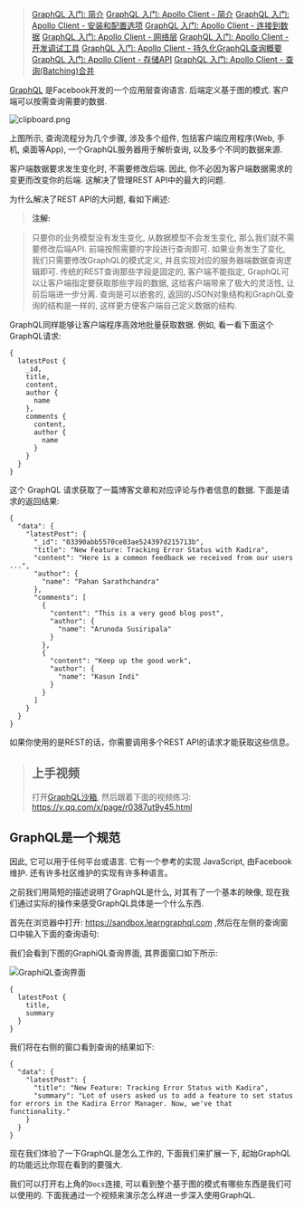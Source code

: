 > [GraphQL 入门: 简介](https://segmentfault.com/a/1190000008828678)
> [GraphQL 入门: Apollo Client - 简介](https://segmentfault.com/a/1190000008632659)
> [GraphQL 入门: Apollo Client - 安装和配置选项](https://segmentfault.com/a/1190000008632704)
> [GraphQL 入门: Apollo Client - 连接到数据](https://segmentfault.com/a/1190000008655764)
> [GraphQL 入门: Apollo Client - 网络层](https://segmentfault.com/a/1190000008637399)
> [GraphQL 入门: Apollo Client - 开发调试工具](https://segmentfault.com/a/1190000008754734)
> [GraphQL 入门: Apollo Client - 持久化GraphQL查询概要](https://segmentfault.com/a/1190000008862505)
> [GraphQL 入门: Apollo Client - 存储API](https://segmentfault.com/a/1190000008927372)
> [GraphQL 入门: Apollo Client - 查询(Batching)合并](https://segmentfault.com/a/1190000008944122)

[GraphQL][1] 是Facebook开发的一个应用层查询语言. 后端定义基于图的模式. 客户端可以按需查询需要的数据.

![clipboard.png][2]

上图所示, 查询流程分为几个步骤, 涉及多个组件, 包括客户端应用程序(Web, 手机, 桌面等App), 一个GraphQL服务器用于解析查询, 以及多个不同的数据来源.

客户端数据要求发生变化时, 不需要修改后端. 因此, 你不必因为客户端数据需求的变更而改变你的后端. 这解决了管理REST API中的最大的问题.

为什么解决了REST API的大问题, 看如下阐述:

> **注解:**

> 只要你的业务模型没有发生变化, 从数据模型不会发生变化, 那么我们就不需要修改后端API. 前端按照需要的字段进行查询即可. 如果业务发生了变化, 我们只需要修改GraphQL的模式定义, 并且实现对应的服务器端数据查询逻辑即可. 传统的REST查询那些字段是固定的, 客户端不能指定, GraphQL可以让客户端指定要获取那些字段的数据, 这给客户端带来了极大的灵活性, 让前后端进一步分离. 查询是可以嵌套的, 返回的JSON对象结构和GraphQL查询的结构是一样的, 这样更方便客户端自己定义数据的结构.


GraphQL同样能够让客户端程序高效地批量获取数据. 例如, 看一看下面这个GraphQL请求:

```
{
  latestPost {
    _id,
    title,
    content,
    author {
      name
    },
    comments {
      content,
      author {
        name
      }
    }
  }
}
```

这个 GraphQL 请求获取了一篇博客文章和对应评论与作者信息的数据. 下面是请求的返回结果:

```
{
  "data": {
    "latestPost": {
      "_id": "03390abb5570ce03ae524397d215713b",
      "title": "New Feature: Tracking Error Status with Kadira",
      "content": "Here is a common feedback we received from our users ...",
      "author": {
        "name": "Pahan Sarathchandra"
      },
      "comments": [
        {
          "content": "This is a very good blog post",
          "author": {
            "name": "Arunoda Susiripala"
          }
        },
        {
          "content": "Keep up the good work",
          "author": {
            "name": "Kasun Indi"
          }
        }
      ]
    }
  }
}
```

如果你使用的是REST的话，你需要调用多个REST API的请求才能获取这些信息。

> ## 上手视频
> 打开[GraphQL沙箱][3], 然后跟着下面的视频练习:
> https://v.qq.com/x/page/r0387ut9y45.html

## GraphQL是一个规范

因此, 它可以用于任何平台或语言. 它有一个参考的实现 JavaScript,  由Facebook维护. 还有许多社区维护的实现有许多种语言。


之前我们用简短的描述说明了GraphQL是什么, 对其有了一个基本的映像, 现在我们通过实际的操作来感受GraphQL具体是一个什么东西.

首先在浏览器中打开: https://sandbox.learngraphql.com ,然后在左侧的查询窗口中输入下面的查询语句:

我们会看到下图的GraphiQL查询界面, 其界面窗口如下所示:

![GraphiQL查询界面][4]

```
{
  latestPost {
    title,
    summary
  }
}
```

我们将在右侧的窗口看到查询的结果如下:

```
{
  "data": {
    "latestPost": {
      "title": "New Feature: Tracking Error Status with Kadira",
      "summary": "Lot of users asked us to add a feature to set status for errors in the Kadira Error Manager. Now, we've that functionality."
    }
  }
}
```

现在我们体验了一下GraphQL是怎么工作的, 下面我们来扩展一下, 起始GraphQL的功能远比你现在看到的要强大.

我们可以打开右上角的`Docs`连接, 可以看到整个基于图的模式有哪些东西是我们可以使用的. 下面我通过一个视频来演示怎么样进一步深入使用GraphQL.




  [1]: http://graphql.org/
  [2]: https://segmentfault.com/img/bVLbZo
  [3]: https://sandbox.learngraphql.com
  [4]: https://segmentfault.com/img/bVLcT0
